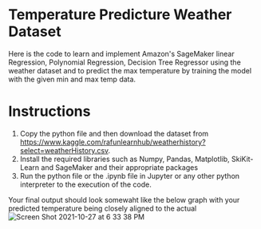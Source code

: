 # Temperature Predicture Weather Dataset
Here is the code to learn and implement Amazon's SageMaker linear Regression, Polynomial Regression, Decision Tree Regressor using the weather dataset and to predict the max temperature by training the model with the given min and max temp data.

# Instructions 
1. Copy the python file and then download the dataset from 
https://www.kaggle.com/rafunlearnhub/weatherhistory?select=weatherHistory.csv.
3. Install the required libraries such as Numpy, Pandas, Matplotlib, SkiKit-Learn and SageMaker and their appropriate packages
4. Run the python file or the .ipynb file in Jupyter or any other python interpreter to the execution of the code.

Your final output should look somewaht like the below graph with your predicted temperature being closely aligned to the actual
![Screen Shot 2021-10-27 at 6 33 38 PM](https://user-images.githubusercontent.com/90632882/139162241-62284438-d779-403f-a4d0-dbac5e6d7ca7.png)
